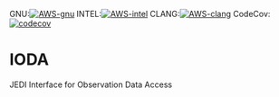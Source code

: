 GNU:[![AWS-gnu](https://codebuild.us-east-1.amazonaws.com/badges?uuid=eyJlbmNyeXB0ZWREYXRhIjoianB5bGN4NkkyRFBlcjZCWGRSQityVDIvVVBkZGQvQW9ITnplZzQ4SzJ4cU9iY3lBVkkxQ2NxRkIwNEdnY1pvZnIvWHZzQU9QMis2dnV0M25iU2JmeWhNPSIsIml2UGFyYW1ldGVyU3BlYyI6IlJ5VklGbis4UjhPK1pFUTAiLCJtYXRlcmlhbFNldFNlcmlhbCI6MX0%3D&branch=develop)](https://console.aws.amazon.com/codesuite/codebuild/projects/automated-testing-ioda-gnu/history?region=us-east-1)
INTEL:[![AWS-intel](https://codebuild.us-east-1.amazonaws.com/badges?uuid=eyJlbmNyeXB0ZWREYXRhIjoiZElWZDBVSlhzY1AydnpBZzB5MUxKRFdIdExyYm1WME9MNGxKWE9GMmV1RCtIZEtiTkIweGdOU1RXTmwzRitKWVZqZ00rQ2hqY2dJRStNNDVMU01aK1pZPSIsIml2UGFyYW1ldGVyU3BlYyI6IlBMWmlucEhvTHBHejhmMEkiLCJtYXRlcmlhbFNldFNlcmlhbCI6MX0%3D&branch=develop)](https://console.aws.amazon.com/codesuite/codebuild/projects/automated-testing-ioda-intel/history?region=us-east-1)
CLANG:[![AWS-clang](https://codebuild.us-east-1.amazonaws.com/badges?uuid=eyJlbmNyeXB0ZWREYXRhIjoiZm5QTHR4YkJqMkkyVUl2Y1VlNGhlTWpSSTJFTGZLZVl5YU1wUVJDYlBpVWo2c2R1YWxtS3lEVWFDOENwTTBmbG9vNTZrK1lBbWJ4MmlpZjlLSWlmWlZrPSIsIml2UGFyYW1ldGVyU3BlYyI6IkdOQVhsQVhadDA2SStIRFYiLCJtYXRlcmlhbFNldFNlcmlhbCI6MX0%3D&branch=develop)](https://console.aws.amazon.com/codesuite/codebuild/projects/automated-testing-ioda-clang/history?region=us-east-1)
CodeCov:[![codecov](https://codecov.io/gh/JCSDA/ioda/branch/develop/graph/badge.svg?token=HyOBuLKWzo)](https://codecov.io/gh/JCSDA/ioda)

# IODA

JEDI Interface for Observation Data Access

